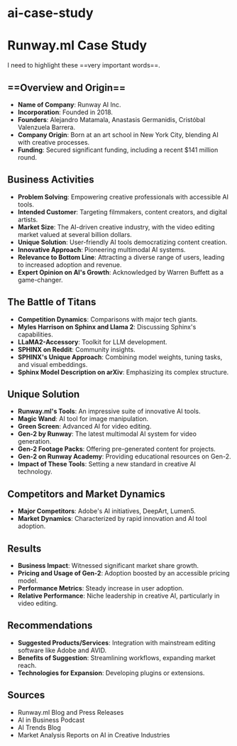 # ai-case-study

# Runway.ml Case Study

I need to highlight these ==very important words==.

## ==Overview and Origin==
- **Name of Company**: Runway AI Inc.
- **Incorporation**: Founded in 2018.
- **Founders**: Alejandro Matamala, Anastasis Germanidis, Cristóbal Valenzuela Barrera.
- **Company Origin**: Born at an art school in New York City, blending AI with creative processes.
- **Funding**: Secured significant funding, including a recent $141 million round.

## Business Activities
- **Problem Solving**: Empowering creative professionals with accessible AI tools.
- **Intended Customer**: Targeting filmmakers, content creators, and digital artists.
- **Market Size**: The AI-driven creative industry, with the video editing market valued at several billion dollars.
- **Unique Solution**: User-friendly AI tools democratizing content creation.
- **Innovative Approach**: Pioneering multimodal AI systems.
- **Relevance to Bottom Line**: Attracting a diverse range of users, leading to increased adoption and revenue.
- **Expert Opinion on AI's Growth**: Acknowledged by Warren Buffett as a game-changer.

## The Battle of Titans
- **Competition Dynamics**: Comparisons with major tech giants.
- **Myles Harrison on Sphinx and Llama 2**: Discussing Sphinx's capabilities.
- **LLaMA2-Accessory**: Toolkit for LLM development.
- **SPHINX on Reddit**: Community insights.
- **SPHINX's Unique Approach**: Combining model weights, tuning tasks, and visual embeddings.
- **Sphinx Model Description on arXiv**: Emphasizing its complex structure.

## Unique Solution
- **Runway.ml's Tools**: An impressive suite of innovative AI tools.
- **Magic Wand**: AI tool for image manipulation.
- **Green Screen**: Advanced AI for video editing.
- **Gen-2 by Runway**: The latest multimodal AI system for video generation.
- **Gen-2 Footage Packs**: Offering pre-generated content for projects.
- **Gen-2 on Runway Academy**: Providing educational resources on Gen-2.
- **Impact of These Tools**: Setting a new standard in creative AI technology.

## Competitors and Market Dynamics
- **Major Competitors**: Adobe's AI initiatives, DeepArt, Lumen5.
- **Market Dynamics**: Characterized by rapid innovation and AI tool adoption.

## Results
- **Business Impact**: Witnessed significant market share growth.
- **Pricing and Usage of Gen-2**: Adoption boosted by an accessible pricing model.
- **Performance Metrics**: Steady increase in user adoption.
- **Relative Performance**: Niche leadership in creative AI, particularly in video editing.

## Recommendations
- **Suggested Products/Services**: Integration with mainstream editing software like Adobe and AVID.
- **Benefits of Suggestion**: Streamlining workflows, expanding market reach.
- **Technologies for Expansion**: Developing plugins or extensions.

## Sources
- Runway.ml Blog and Press Releases
- AI in Business Podcast
- AI Trends Blog
- Market Analysis Reports on AI in Creative Industries


